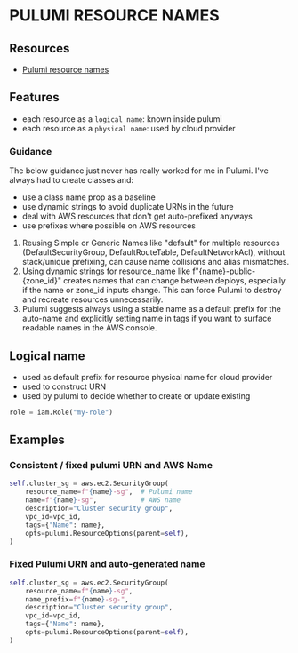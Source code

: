 # PULUMI RESOURCE NAMES

## Resources

- [Pulumi resource names](https://www.pulumi.com/docs/iac/concepts/resources/names/#:~:text=As%20a%20default%20prefix%20for,change%20to%20the%20new%20name.)

## Features
- each resource as a `logical name`: known inside pulumi
- each resource as a `physical name`: used by cloud provider

### Guidance
The below guidance just never has really worked for me in Pulumi.
I've always had to create classes and:
- use a class name prop as a baseline
- use dynamic strings to avoid duplicate URNs in the future
- deal with AWS resources that don't get auto-prefixed anyways
- use prefixes where possible on AWS resources

1.	Reusing Simple or Generic Names like "default" for multiple resources (DefaultSecurityGroup, DefaultRouteTable, DefaultNetworkAcl), without stack/unique prefixing, can cause name collisions and alias mismatches.
2.	Using dynamic strings for resource_name like f"{name}-public-{zone_id}" creates names that can change between deploys, especially if the name or zone_id inputs change. This can force Pulumi to destroy and recreate resources unnecessarily.
3.	Pulumi suggests always using a stable name as a default prefix for the auto-name and explicitly setting name in tags if you want to surface readable names in the AWS console.


## Logical name
- used as default prefix for resource physical name for cloud provider
- used to construct URN
- used by pulumi to decide whether to create or update existing

```python
role = iam.Role("my-role")
```

## Examples

### Consistent / fixed pulumi URN and AWS Name
```python
self.cluster_sg = aws.ec2.SecurityGroup(
    resource_name=f"{name}-sg",  # Pulumi name
    name=f"{name}-sg",           # AWS name
    description="Cluster security group",
    vpc_id=vpc_id,
    tags={"Name": name},
    opts=pulumi.ResourceOptions(parent=self),
)
```

### Fixed Pulumi URN and auto-generated name

```python
self.cluster_sg = aws.ec2.SecurityGroup(
    resource_name=f"{name}-sg",
    name_prefix=f"{name}-sg-",
    description="Cluster security group",
    vpc_id=vpc_id,
    tags={"Name": name},
    opts=pulumi.ResourceOptions(parent=self),
)
```